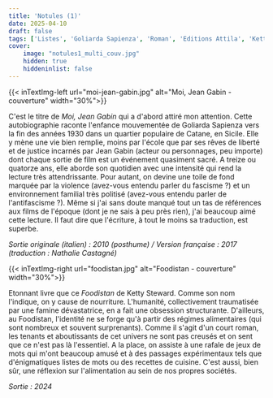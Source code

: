 ```yaml
---
title: 'Notules (1)'
date: 2025-04-10
draft: false
tags: ['Listes', 'Goliarda Sapienza', 'Roman', 'Editions Attila', 'Ketty Steward', 'Novella', 'SFFF', 'Argyll', 'RéciFs', ]
cover: 
    image: "notules1_multi_couv.jpg"
    hidden: true
    hiddeninlist: false
---
```


{{< inTextImg-left url="moi-jean-gabin.jpg" alt="Moi, Jean Gabin - couverture" width="30%">}}

C'est le titre de *Moi, Jean Gabin* qui a d'abord attiré mon attention. Cette autobiographie raconte l'enfance mouvementée de Goliarda Sapienza vers la fin des années 1930 dans un quartier populaire de Catane, en Sicile. Elle y mène une vie bien remplie, moins par l'école que par ses rêves de liberté et de justice incarnés par Jean Gabin (acteur ou personnages, peu importe) dont chaque sortie de film est un événement quasiment sacré. A treize ou quatorze ans, elle aborde son quotidien avec une intensité qui rend la lecture très attendrissante. Pour autant, on devine une toile de fond marquée par la violence (avez-vous entendu parler du fascisme ?) et un environnement familial très politisé (avez-vous entendu parler de l'antifascisme ?). Même si j'ai sans doute manqué tout un tas de références aux films de l'époque (dont je ne sais à peu près rien), j'ai beaucoup aimé cette lecture. Il faut dire que l'écriture, à tout le moins sa traduction, est superbe. 

*Sortie originale (italien) : 2010 (posthume) / Version française : 2017 (traduction : Nathalie Castagné)*

{{< inTextImg-right url="foodistan.jpg" alt="Foodistan - couverture" width="30%">}}

Etonnant livre que ce *Foodistan* de Ketty Steward. Comme son nom l'indique, on y cause de nourriture. L'humanité, collectivement traumatisée par une famine dévastatrice, en a fait une obsession structurante. D'ailleurs, au Foodistan, l'identité ne se forge qu'à partir des régimes alimentaires (qui sont nombreux et souvent surprenants). Comme il s'agit d'un court roman, les tenants et aboutissants de cet univers ne sont pas creusés et on sent que ce n'est pas là l'essentiel. A la place, on assiste à une rafale de jeux de mots qui m'ont beaucoup amusé et à des passages expérimentaux tels que d'énigmatiques listes de mots ou des recettes de cuisine. C'est aussi, bien sûr, une réflexion sur l'alimentation au sein de nos propres sociétés.

*Sortie : 2024*



